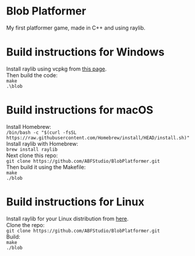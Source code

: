 # Blob Platformer
My first platformer game, made in C++ and using raylib.

# Build instructions for Windows
Install raylib using vcpkg from <a href="https://github.com/raysan5/raylib/wiki/Working-on-Windows">this page<a>.<br/>
Then build the code: <br/>
`make`<br/>
`.\blob`<br/>

# Build instructions for macOS
Install Homebrew: <br/>
`/bin/bash -c "$(curl -fsSL https://raw.githubusercontent.com/Homebrew/install/HEAD/install.sh)"`
Install raylib with Homebrew: <br/>
`brew install raylib` <br/>
Next clone this repo: <br />
`git clone https://github.com/ABFStudio/BlobPlatformer.git`<br />
Then build it using the Makefile: <br />
`make`<br />
`./blob`<br />

# Build instructions for Linux
Install raylib for your Linux distribution from <a href="https://github.com/raysan5/raylib/wiki/Working-on-GNU-Linux">here<a>.<br/>
Clone the repo:<br />
`git clone https://github.com/ABFStudio/BlobPlatformer.git`<br />
Build: <br />
`make`<br/>
`./blob`<br/>
